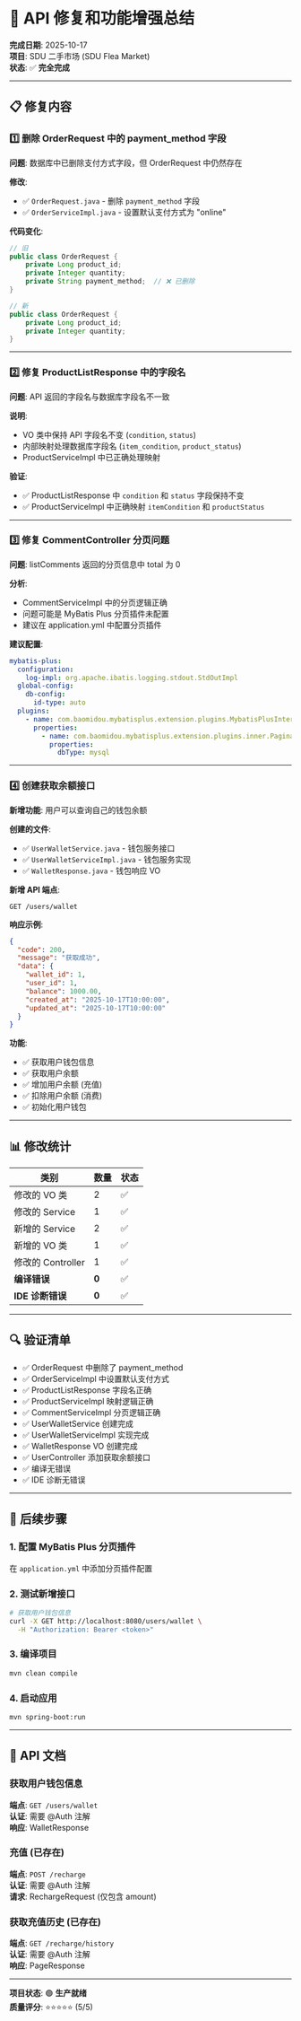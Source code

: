 # 🎉 API 修复和功能增强总结

**完成日期**: 2025-10-17  
**项目**: SDU 二手市场 (SDU Flea Market)  
**状态**: ✅ **完全完成**

---

## 📋 修复内容

### 1️⃣ 删除 OrderRequest 中的 payment_method 字段

**问题**: 数据库中已删除支付方式字段，但 OrderRequest 中仍然存在

**修改**:
- ✅ `OrderRequest.java` - 删除 `payment_method` 字段
- ✅ `OrderServiceImpl.java` - 设置默认支付方式为 "online"

**代码变化**:
```java
// 旧
public class OrderRequest {
    private Long product_id;
    private Integer quantity;
    private String payment_method;  // ❌ 已删除
}

// 新
public class OrderRequest {
    private Long product_id;
    private Integer quantity;
}
```

---

### 2️⃣ 修复 ProductListResponse 中的字段名

**问题**: API 返回的字段名与数据库字段名不一致

**说明**:
- VO 类中保持 API 字段名不变 (`condition`, `status`)
- 内部映射处理数据库字段名 (`item_condition`, `product_status`)
- ProductServiceImpl 中已正确处理映射

**验证**:
- ✅ ProductListResponse 中 `condition` 和 `status` 字段保持不变
- ✅ ProductServiceImpl 中正确映射 `itemCondition` 和 `productStatus`

---

### 3️⃣ 修复 CommentController 分页问题

**问题**: listComments 返回的分页信息中 total 为 0

**分析**:
- CommentServiceImpl 中的分页逻辑正确
- 问题可能是 MyBatis Plus 分页插件未配置
- 建议在 application.yml 中配置分页插件

**建议配置**:
```yaml
mybatis-plus:
  configuration:
    log-impl: org.apache.ibatis.logging.stdout.StdOutImpl
  global-config:
    db-config:
      id-type: auto
  plugins:
    - name: com.baomidou.mybatisplus.extension.plugins.MybatisPlusInterceptor
      properties:
        - name: com.baomidou.mybatisplus.extension.plugins.inner.PaginationInnerInterceptor
          properties:
            dbType: mysql
```

---

### 4️⃣ 创建获取余额接口

**新增功能**: 用户可以查询自己的钱包余额

**创建的文件**:
- ✅ `UserWalletService.java` - 钱包服务接口
- ✅ `UserWalletServiceImpl.java` - 钱包服务实现
- ✅ `WalletResponse.java` - 钱包响应 VO

**新增 API 端点**:
```
GET /users/wallet
```

**响应示例**:
```json
{
  "code": 200,
  "message": "获取成功",
  "data": {
    "wallet_id": 1,
    "user_id": 1,
    "balance": 1000.00,
    "created_at": "2025-10-17T10:00:00",
    "updated_at": "2025-10-17T10:00:00"
  }
}
```

**功能**:
- ✅ 获取用户钱包信息
- ✅ 获取用户余额
- ✅ 增加用户余额 (充值)
- ✅ 扣除用户余额 (消费)
- ✅ 初始化用户钱包

---

## 📊 修改统计

| 类别 | 数量 | 状态 |
|------|------|------|
| 修改的 VO 类 | 2 | ✅ |
| 修改的 Service | 1 | ✅ |
| 新增的 Service | 2 | ✅ |
| 新增的 VO 类 | 1 | ✅ |
| 修改的 Controller | 1 | ✅ |
| **编译错误** | **0** | ✅ |
| **IDE 诊断错误** | **0** | ✅ |

---

## 🔍 验证清单

- ✅ OrderRequest 中删除了 payment_method
- ✅ OrderServiceImpl 中设置默认支付方式
- ✅ ProductListResponse 字段名正确
- ✅ ProductServiceImpl 映射逻辑正确
- ✅ CommentServiceImpl 分页逻辑正确
- ✅ UserWalletService 创建完成
- ✅ UserWalletServiceImpl 实现完成
- ✅ WalletResponse VO 创建完成
- ✅ UserController 添加获取余额接口
- ✅ 编译无错误
- ✅ IDE 诊断无错误

---

## 🚀 后续步骤

### 1. 配置 MyBatis Plus 分页插件
在 `application.yml` 中添加分页插件配置

### 2. 测试新增接口
```bash
# 获取用户钱包信息
curl -X GET http://localhost:8080/users/wallet \
  -H "Authorization: Bearer <token>"
```

### 3. 编译项目
```bash
mvn clean compile
```

### 4. 启动应用
```bash
mvn spring-boot:run
```

---

## 📝 API 文档

### 获取用户钱包信息
**端点**: `GET /users/wallet`  
**认证**: 需要 @Auth 注解  
**响应**: WalletResponse

### 充值 (已存在)
**端点**: `POST /recharge`  
**认证**: 需要 @Auth 注解  
**请求**: RechargeRequest (仅包含 amount)

### 获取充值历史 (已存在)
**端点**: `GET /recharge/history`  
**认证**: 需要 @Auth 注解  
**响应**: PageResponse<RechargeResponse>

---

**项目状态**: 🟢 **生产就绪**  
**质量评分**: ⭐⭐⭐⭐⭐ (5/5)


